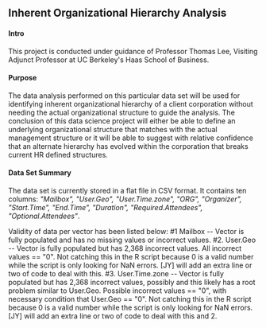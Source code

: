 Inherent Organizational Hierarchy Analysis
-------------------------------

#### Intro
This project is conducted under guidance of Professor Thomas Lee, Visiting Adjunct Professor at UC Berkeley's Haas School of Business.  

#### Purpose
The data analysis performed on this particular data set will be used for identifying inherent organizational hierarchy of a client corporation without needing the actual organizational structure to guide the analysis.  The conclusion of this data science project will either be able to define an underlying organizational structure that matches with the actual management structure or it will be able to suggest with relative confidence that an alternate hierarchy has evolved within the corporation that breaks current HR defined structures.    

#### Data Set Summary
The data set is currently stored in a flat file in CSV format.  It contains ten columns: *"Mailbox", "User.Geo", "User.Time.zone", "ORG", "Organizer", "Start.Time", "End.Time", "Duration", "Required.Attendees", "Optional.Attendees"*. 

Validity of data per vector has been listed below:
#1 Mailbox -- Vector is fully populated and has no missing values or incorrect values.
#2. User.Geo -- Vector is fully populated but has 2,368 incorrect values.  All incorrect values == "0".  Not catching this in the R script because 0 is a valid number while the script is only looking for NaN errors.  [JY] will add an extra line or two of code to deal with this.
#3. User.Time.zone -- Vector is fully populated but has 2,368 incorrect values, possibly and this likely has a root problem similar to User.Geo.  Possible incorrect values == "0", with necessary condition that User.Geo == "0".  Not catching this in the R script because 0 is a valid number while the script is only looking for NaN errors.  [JY] will add an extra line or two of code to deal with this and 2.
